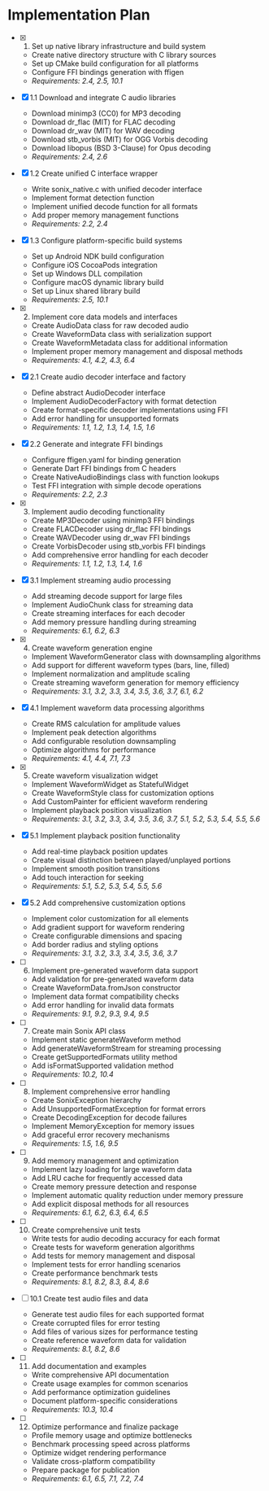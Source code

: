 # Implementation Plan

- [x] 1. Set up native library infrastructure and build system

  - Create native directory structure with C library sources
  - Set up CMake build configuration for all platforms
  - Configure FFI bindings generation with ffigen
  - _Requirements: 2.4, 2.5, 10.1_

- [x] 1.1 Download and integrate C audio libraries

  - Download minimp3 (CC0) for MP3 decoding
  - Download dr_flac (MIT) for FLAC decoding
  - Download dr_wav (MIT) for WAV decoding
  - Download stb_vorbis (MIT) for OGG Vorbis decoding
  - Download libopus (BSD 3-Clause) for Opus decoding
  - _Requirements: 2.4, 2.6_

- [x] 1.2 Create unified C interface wrapper

  - Write sonix_native.c with unified decoder interface
  - Implement format detection function
  - Implement unified decode function for all formats
  - Add proper memory management functions
  - _Requirements: 2.2, 2.4_

- [x] 1.3 Configure platform-specific build systems

  - Set up Android NDK build configuration
  - Configure iOS CocoaPods integration
  - Set up Windows DLL compilation
  - Configure macOS dynamic library build
  - Set up Linux shared library build
  - _Requirements: 2.5, 10.1_

- [x] 2. Implement core data models and interfaces

  - Create AudioData class for raw decoded audio
  - Create WaveformData class with serialization support
  - Create WaveformMetadata class for additional information
  - Implement proper memory management and disposal methods
  - _Requirements: 4.1, 4.2, 4.3, 6.4_

- [x] 2.1 Create audio decoder interface and factory

  - Define abstract AudioDecoder interface
  - Implement AudioDecoderFactory with format detection
  - Create format-specific decoder implementations using FFI
  - Add error handling for unsupported formats
  - _Requirements: 1.1, 1.2, 1.3, 1.4, 1.5, 1.6_

- [x] 2.2 Generate and integrate FFI bindings

  - Configure ffigen.yaml for binding generation
  - Generate Dart FFI bindings from C headers
  - Create NativeAudioBindings class with function lookups
  - Test FFI integration with simple decode operations
  - _Requirements: 2.2, 2.3_

- [x] 3. Implement audio decoding functionality

  - Create MP3Decoder using minimp3 FFI bindings
  - Create FLACDecoder using dr_flac FFI bindings
  - Create WAVDecoder using dr_wav FFI bindings
  - Create VorbisDecoder using stb_vorbis FFI bindings
  - Add comprehensive error handling for each decoder
  - _Requirements: 1.1, 1.2, 1.3, 1.4, 1.6_

- [x] 3.1 Implement streaming audio processing

  - Add streaming decode support for large files
  - Implement AudioChunk class for streaming data
  - Create streaming interfaces for each decoder
  - Add memory pressure handling during streaming
  - _Requirements: 6.1, 6.2, 6.3_

- [x] 4. Create waveform generation engine

  - Implement WaveformGenerator class with downsampling algorithms
  - Add support for different waveform types (bars, line, filled)
  - Implement normalization and amplitude scaling
  - Create streaming waveform generation for memory efficiency
  - _Requirements: 3.1, 3.2, 3.3, 3.4, 3.5, 3.6, 3.7, 6.1, 6.2_

- [x] 4.1 Implement waveform data processing algorithms

  - Create RMS calculation for amplitude values
  - Implement peak detection algorithms
  - Add configurable resolution downsampling
  - Optimize algorithms for performance
  - _Requirements: 4.1, 4.4, 7.1, 7.3_

- [x] 5. Create waveform visualization widget


  - Implement WaveformWidget as StatefulWidget
  - Create WaveformStyle class for customization options
  - Add CustomPainter for efficient waveform rendering
  - Implement playback position visualization
  - _Requirements: 3.1, 3.2, 3.3, 3.4, 3.5, 3.6, 3.7, 5.1, 5.2, 5.3, 5.4, 5.5, 5.6_

- [x] 5.1 Implement playback position functionality

  - Add real-time playback position updates
  - Create visual distinction between played/unplayed portions
  - Implement smooth position transitions
  - Add touch interaction for seeking
  - _Requirements: 5.1, 5.2, 5.3, 5.4, 5.5, 5.6_

- [x] 5.2 Add comprehensive customization options

  - Implement color customization for all elements
  - Add gradient support for waveform rendering
  - Create configurable dimensions and spacing
  - Add border radius and styling options
  - _Requirements: 3.1, 3.2, 3.3, 3.4, 3.5, 3.6, 3.7_

- [ ] 6. Implement pre-generated waveform data support

  - Add validation for pre-generated waveform data
  - Create WaveformData.fromJson constructor
  - Implement data format compatibility checks
  - Add error handling for invalid data formats
  - _Requirements: 9.1, 9.2, 9.3, 9.4, 9.5_

- [ ] 7. Create main Sonix API class

  - Implement static generateWaveform method
  - Add generateWaveformStream for streaming processing
  - Create getSupportedFormats utility method
  - Add isFormatSupported validation method
  - _Requirements: 10.2, 10.4_

- [ ] 8. Implement comprehensive error handling

  - Create SonixException hierarchy
  - Add UnsupportedFormatException for format errors
  - Create DecodingException for decode failures
  - Implement MemoryException for memory issues
  - Add graceful error recovery mechanisms
  - _Requirements: 1.5, 1.6, 9.5_

- [ ] 9. Add memory management and optimization

  - Implement lazy loading for large waveform data
  - Add LRU cache for frequently accessed data
  - Create memory pressure detection and response
  - Implement automatic quality reduction under memory pressure
  - Add explicit disposal methods for all resources
  - _Requirements: 6.1, 6.2, 6.3, 6.4, 6.5_

- [ ] 10. Create comprehensive unit tests

  - Write tests for audio decoding accuracy for each format
  - Create tests for waveform generation algorithms
  - Add tests for memory management and disposal
  - Implement tests for error handling scenarios
  - Create performance benchmark tests
  - _Requirements: 8.1, 8.2, 8.3, 8.4, 8.6_

- [ ] 10.1 Create test audio files and data

  - Generate test audio files for each supported format
  - Create corrupted files for error testing
  - Add files of various sizes for performance testing
  - Create reference waveform data for validation
  - _Requirements: 8.1, 8.2, 8.6_

- [ ] 11. Add documentation and examples

  - Write comprehensive API documentation
  - Create usage examples for common scenarios
  - Add performance optimization guidelines
  - Document platform-specific considerations
  - _Requirements: 10.3, 10.4_

- [ ] 12. Optimize performance and finalize package
  - Profile memory usage and optimize bottlenecks
  - Benchmark processing speed across platforms
  - Optimize widget rendering performance
  - Validate cross-platform compatibility
  - Prepare package for publication
  - _Requirements: 6.1, 6.5, 7.1, 7.2, 7.4_
